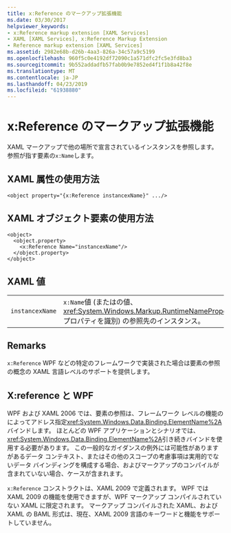 ```yaml
---
title: x:Reference のマークアップ拡張機能
ms.date: 03/30/2017
helpviewer_keywords:
- x:Reference markup extension [XAML Services]
- XAML [XAML Services], x:Reference Markup Extension
- Reference markup extension [XAML Services]
ms.assetid: 2982e68b-d26b-4aa3-826a-34c57a9c5199
ms.openlocfilehash: 960f5c0e4192df72090c1a571dfc2fc5e3fd8ba3
ms.sourcegitcommit: 9b552addadfb57fab0b9e7852ed4f1f1b8a42f8e
ms.translationtype: MT
ms.contentlocale: ja-JP
ms.lasthandoff: 04/23/2019
ms.locfileid: "61938880"
---
```

# <a name="xreference-markup-extension"></a>x:Reference のマークアップ拡張機能
XAML マークアップで他の場所で宣言されているインスタンスを参照します。 参照が指す要素の`x:Name`します。  
  
## <a name="xaml-attribute-usage"></a>XAML 属性の使用方法  
  
```xaml  
<object property="{x:Reference instancexName}" .../>  
```  
  
## <a name="xaml-object-element-usage"></a>XAML オブジェクト要素の使用方法  
  
```xaml  
<object>  
  <object.property>  
    <x:Reference Name="instancexName"/>  
  </object.property>  
</object>  
```  
  
## <a name="xaml-values"></a>XAML 値  
  
|||  
|-|-|  
|`instancexName`|`x:Name`値 (またはの値、 <xref:System.Windows.Markup.RuntimeNamePropertyAttribute>-プロパティを識別) の参照先のインスタンス。|  
  
## <a name="remarks"></a>Remarks  
 `x:Reference` WPF などの特定のフレームワークで実装された場合は要素の参照の概念の XAML 言語レベルのサポートを提供します。  
  
## <a name="xreference-and-wpf"></a>X:reference と WPF  
 WPF および XAML 2006 では、要素の参照は、フレームワーク レベルの機能のによってアドレス指定<xref:System.Windows.Data.Binding.ElementName%2A>バインドします。 ほとんどの WPF アプリケーションとシナリオでは、<xref:System.Windows.Data.Binding.ElementName%2A>引き続きバインドを使用する必要があります。 この一般的なガイダンスの例外には可能性がありますがあるデータ コンテキスト、またはその他のスコープの考慮事項は実用的でないデータ バインディングを構成する場合、およびマークアップのコンパイルが含まれていない場合、ケースが含まれます。  
  
 `x:Reference` コンストラクトは、XAML 2009 で定義されます。 WPF では XAML 2009 の機能を使用できますが、WPF マークアップ コンパイルされていない XAML に限定されます。 マークアップ コンパイルされた XAML、および XAML の BAML 形式は、現在、XAML 2009 言語のキーワードと機能をサポートしていません。
